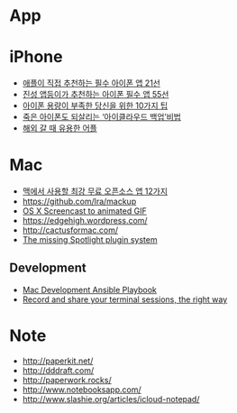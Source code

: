 App
===

# iPhone
* [애플이 직접 추천하는 필수 아이폰 앱 21선](http://ppss.kr/archives/38009)
* [진성 앱등이가 추천하는 아이폰 필수 앱 55선](http://ppss.kr/archives/35079)
* [아이폰 용량이 부족한 당신을 위한 10가지 팁](http://www.huffingtonpost.kr/2015/01/09/story_n_6441294.html)
* [죽은 아이폰도 되살리는 ‘아이클라우드 백업’비법](http://techholic.co.kr/archives/25345)
* [해외 갈 때 유용한 어플](http://sharehows.com/ueful-apps-on-overseas-trips)

# Mac
* [맥에서 사용할 최강 무료 오픈소스 앱 12가지](http://www.itworld.co.kr/slideshow/91497)
* https://github.com/lra/mackup
* [OS X Screencast to animated GIF](https://gist.github.com/dergachev/4627207)
* https://edgehigh.wordpress.com/
* http://cactusformac.com/
* [The missing Spotlight plugin system](https://github.com/nate-parrott/Flashlight)

## Development
* [Mac Development Ansible Playbook](https://github.com/geerlingguy/mac-dev-playbook)
* [Record and share your terminal sessions, the right way](https://asciinema.org/)

# Note
* http://paperkit.net/
* http://dddraft.com/
* http://paperwork.rocks/
* http://www.notebooksapp.com/
* http://www.slashie.org/articles/icloud-notepad/
